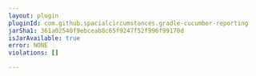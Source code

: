 ```yaml
---
layout: plugin
pluginId: com.github.spacialcircumstances.gradle-cucumber-reporting
jarSha1: 361a02540f9ebceab8c65f9247f52f996f99170d
isJarAvailable: true
error: NONE
violations: []

---
```

